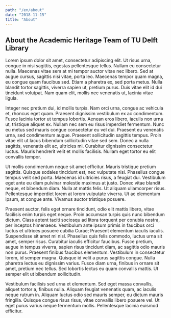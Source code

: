 ```yaml
---
path: "/en/about"
date: "2018-11-15"
title: "About"
---
```


<article>
<h1> About the Academic Heritage Team of TU Delft Library </h1>

Lorem ipsum dolor sit amet, consectetur adipiscing elit. Ut risus urna, congue in nisi sagittis, egestas pellentesque tellus. Nullam eu consectetur nulla. Maecenas vitae sem at mi tempor auctor vitae nec libero. Sed at augue cursus, sagittis nisi vitae, porta leo. Maecenas tempor quam magna, eu congue quam faucibus sed. Etiam a pharetra ex, sed porta metus. Nulla blandit tortor sagittis, viverra sapien ut, pretium purus. Duis vitae elit id dui tincidunt volutpat. Nam quam elit, mollis nec venenatis ut, lacinia vitae ligula.

Integer nec pretium dui, id mollis turpis. Nam orci urna, congue ac vehicula et, rhoncus eget quam. Praesent dignissim vestibulum ex ac condimentum. Fusce lacinia tortor ut tempus lobortis. Aenean eros libero, iaculis non urna ut, tristique aliquet ex. Nullam nec sem eu risus imperdiet fermentum. Nunc eu metus sed mauris congue consectetur eu vel dui. Praesent eu venenatis urna, sed condimentum augue. Praesent sollicitudin sagittis tempus. Proin vitae elit ut lacus bibendum sollicitudin vitae sed sem. Donec a nulla sagittis, venenatis elit ac, ultricies mi. Curabitur dignissim consectetur luctus. Mauris hendrerit velit et mollis facilisis. Nullam eget tortor eu elit convallis tempor.

Ut mollis condimentum neque sit amet efficitur. Mauris tristique pretium sagittis. Quisque sodales tincidunt est, nec vulputate nisi. Phasellus congue tempus velit sed porta. Maecenas id ultricies risus, a feugiat dui. Vestibulum eget ante eu diam pulvinar molestie maximus at justo. Donec vitae blandit neque, et bibendum diam. Nulla at mattis felis. Ut aliquam ullamcorper risus. Pellentesque imperdiet lorem at lorem vulputate viverra. Ut ac elementum ipsum, at congue ante. Vivamus auctor tristique posuere.

Praesent auctor, felis eget ornare tincidunt, odio elit mattis libero, vitae facilisis enim turpis eget neque. Proin accumsan turpis quis nunc bibendum dictum. Class aptent taciti sociosqu ad litora torquent per conubia nostra, per inceptos himenaeos. Vestibulum ante ipsum primis in faucibus orci luctus et ultrices posuere cubilia Curae; Praesent elementum iaculis iaculis. Suspendisse sit amet mi nisl. Phasellus quis felis commodo, luctus urna sit amet, semper risus. Curabitur iaculis efficitur faucibus. Fusce pretium, augue in tempus viverra, sapien risus tincidunt diam, ac sagittis odio mauris non purus. Praesent finibus faucibus elementum. Vestibulum in consectetur lorem, id semper magna. Quisque id velit a purus sagittis congue. Nulla pharetra lectus eu dignissim varius. Fusce diam urna, finibus in ornare sit amet, pretium nec tellus. Sed lobortis lectus eu quam convallis mattis. Ut semper elit ut bibendum sollicitudin.

Vestibulum facilisis sed urna et elementum. Sed eget massa convallis, aliquet tortor a, finibus nulla. Aliquam feugiat venenatis quam, ac iaculis neque rutrum in. Aliquam luctus odio sed mauris semper, eu dictum mauris fringilla. Quisque congue risus risus, vitae convallis libero posuere vel. Ut eget purus varius neque fermentum mollis. Pellentesque lacinia euismod efficitur.

</article>